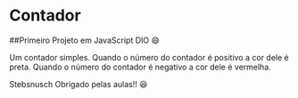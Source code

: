 # Contador

##Primeiro Projeto em JavaScript DIO 😄

Um contador simples.
Quando o número do contador é positivo a cor dele é preta.
Quando o número do contador é negativo a cor dele é vermelha.

Stebsnusch Obrigado pelas aulas!! 😆


